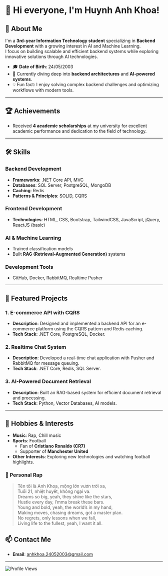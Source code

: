 # 👋 Hi everyone, I'm Huynh Anh Khoa!

## 🚀 About Me
I'm a **3rd-year Information Technology student** specializing in **Backend Development** with a growing interest in AI and Machine Learning.  
I focus on building scalable and efficient backend systems while exploring innovative solutions through AI technologies.

- 🎓 **Date of Birth**: 24/05/2003  
- 🌱 Currently diving deep into **backend architectures** and **AI-powered systems**.  
- 💡 Fun fact: I enjoy solving complex backend challenges and optimizing workflows with modern tools.  

---

## 🏆 Achievements
- Received **4 academic scholarships** at my university for excellent academic performance and dedication to the field of technology.

---

## 🛠 Skills
### **Backend Development**
- **Frameworks**: .NET Core API, MVC
- **Databases**: SQL Server, PostgreSQL, MongoDB
- **Caching**: Redis
- **Patterns & Principles**: SOLID, CQRS

### **Frontend Development**
- **Technologies**: HTML, CSS, Bootstrap, TailwindCSS, JavaScript, jQuery, ReactJS (basic)

### **AI & Machine Learning**
- Trained classification models
- Built **RAG (Retrieval-Augmented Generation)** systems

### **Development Tools**
- GitHub, Docker, RabbitMQ, Realtime Pusher

---

## 📂 Featured Projects
### 1. **E-commerce API with CQRS**
   - **Description**: Designed and implemented a backend API for an e-commerce platform using the CQRS pattern and Redis caching.
   - **Tech Stack**: .NET Core, PostgreSQL, Docker.

### 2. **Realtime Chat System**
   - **Description**: Developed a real-time chat application with Pusher and RabbitMQ for message queuing.
   - **Tech Stack**: .NET Core, Redis, SQL Server.

### 3. **AI-Powered Document Retrieval**
   - **Description**: Built an RAG-based system for efficient document retrieval and processing.
   - **Tech Stack**: Python, Vector Databases, AI models.

---
## 🎵 Hobbies & Interests
- **Music**: Rap, Chill music
- **Sports**: Football
  - Fan of **Cristiano Ronaldo (CR7)**  
  - Supporter of **Manchester United**  
- **Other Interests**: Exploring new technologies and watching football highlights.

### 🎤 Personal Rap
> Tên tôi là Anh Khoa, mộng lớn vươn trời xa,  
> Tuổi 21, nhiệt huyết, không ngại va.  
> Dreams so big, yeah, they shine like the stars,  
> Hustle every day, I’mma break these bars.  
> Young and bold, yeah, the world’s in my hand,  
> Making moves, chasing dreams, got a master plan.  
> No regrets, only lessons when we fall,  
> Living life to the fullest, yeah, I want it all.



## 📫 Contact Me
- **Email**: [anhkhoa.24052003@gmail.com](mailto:anhkhoa.24052003@gmail.com)


---

![Profile Views](https://komarev.com/ghpvc/?username=YourGitHubUsername&style=flat-square&color=blue)

